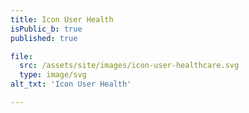 ```yaml
---
title: Icon User Health
isPublic_b: true
published: true

file:
  src: /assets/site/images/icon-user-healthcare.svg
  type: image/svg
alt_txt: 'Icon User Health'

---
```

